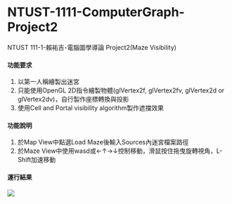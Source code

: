 # NTUST-1111-ComputerGraph-Project2
NTUST 111-1-賴祐吉-電腦圖學導論 Project2(Maze Visibility)

#### 功能要求
 1. 以第一人稱繪製出迷宮
 2. 只能使用OpenGL 2D指令繪製物體(glVertex2f, glVertex2fv, glVertex2d or glVertex2dv)，自行製作座標轉換與投影
 4. 使用Cell and Portal visibility algorithm製作遮擋效果
 
#### 功能說明
 1. 於Map View中點選Load Maze後輸入Sources內迷宮檔案路徑
 2. 於Maze View中使用wasd或←↑→↓控制移動，滑鼠按住拖曳旋轉視角，L-Shift加速移動

#### 運行結果
![](https://i.imgur.com/s58q1LZ.png)

